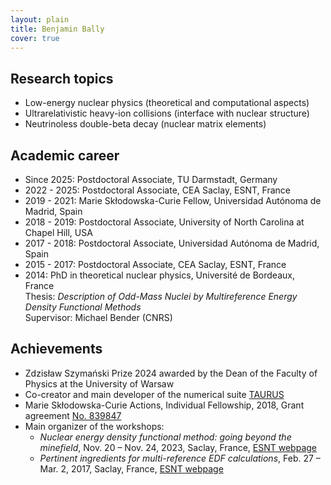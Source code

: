 ```yaml
---
layout: plain
title: Benjamin Bally
cover: true
---
```


## Research topics  

- Low-energy nuclear physics (theoretical and computational aspects)
- Ultrarelativistic heavy-ion collisions (interface with nuclear structure)
- Neutrinoless double-beta decay (nuclear matrix elements)

## Academic career   

- Since 2025: Postdoctoral Associate, TU Darmstadt, Germany
- 2022 - 2025: Postdoctoral Associate, CEA Saclay, ESNT, France
- 2019 - 2021: Marie Skłodowska-Curie Fellow, Universidad Autónoma de Madrid, Spain
- 2018 - 2019: Postdoctoral Associate, University of North Carolina at Chapel Hill, USA
- 2017 - 2018: Postdoctoral Associate, Universidad Autónoma de Madrid, Spain
- 2015 - 2017: Postdoctoral Associate, CEA Saclay, ESNT, France
- 2014: PhD in theoretical nuclear physics, Université de Bordeaux, France  
  Thesis: *Description of Odd-Mass Nuclei by Multireference Energy Density Functional Methods*  
  Supervisor: Michael Bender (CNRS)

## Achievements

- Zdzisław Szymański Prize 2024 awarded by the Dean of the Faculty of Physics at the University of Warsaw
- Co-creator and main developer of the numerical suite [TAURUS](taurus/)
- Marie Skłodowska-Curie Actions, Individual Fellowship, 2018, Grant agreement [No. 839847](https://cordis.europa.eu/project/id/839847)
- Main organizer of the workshops:
  * *Nuclear energy density functional method: going beyond the minefield*, Nov. 20 – Nov. 24, 2023, Saclay, France,
  [ESNT webpage](https://esnt.cea.fr/Phocea/Page/index.php?id=113)
  * *Pertinent ingredients for multi-reference EDF calculations*, Feb. 27 – Mar. 2, 2017, Saclay, France, 
  [ESNT webpage](https://esnt.cea.fr/Phocea/Page/index.php?id=70)
